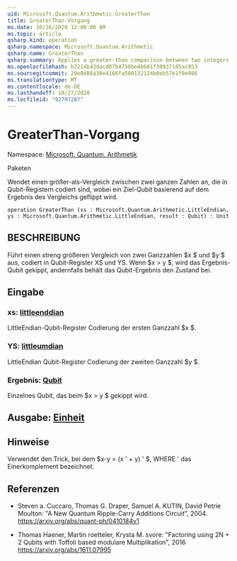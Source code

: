 ```yaml
---
uid: Microsoft.Quantum.Arithmetic.GreaterThan
title: GreaterThan-Vorgang
ms.date: 10/26/2020 12:00:00 AM
ms.topic: article
qsharp.kind: operation
qsharp.namespace: Microsoft.Quantum.Arithmetic
qsharp.name: GreaterThan
qsharp.summary: Applies a greater-than comparison between two integers encoded into qubit registers, flipping a target qubit based on the result of the comparison.
ms.openlocfilehash: b7214b43dacd07b4750be4b681f30937185ac953
ms.sourcegitcommit: 29e0d88a30e4166fa580132124b0eb57e1f0e986
ms.translationtype: MT
ms.contentlocale: de-DE
ms.lasthandoff: 10/27/2020
ms.locfileid: "92707287"
---
```

# <a name="greaterthan-operation"></a>GreaterThan-Vorgang

Namespace: [Microsoft. Quantum. Arithmetik](xref:Microsoft.Quantum.Arithmetic)

Paketen [](https://nuget.org/packages/)


Wendet einen größer-als-Vergleich zwischen zwei ganzen Zahlen an, die in Qubit-Registern codiert sind, wobei ein Ziel-Qubit basierend auf dem Ergebnis des Vergleichs geflippt wird.

```qsharp
operation GreaterThan (xs : Microsoft.Quantum.Arithmetic.LittleEndian, ys : Microsoft.Quantum.Arithmetic.LittleEndian, result : Qubit) : Unit
```


## <a name="description"></a>BESCHREIBUNG

Führt einen streng größeren Vergleich von zwei Ganzzahlen $x $ und $y $ aus, codiert in Qubit-Register XS und YS. Wenn $x > y $, wird das Ergebnis-Qubit gekippt, andernfalls behält das Qubit-Ergebnis den Zustand bei.

## <a name="input"></a>Eingabe

### <a name="xs--littleendian"></a>xs: [littleenddian](xref:Microsoft.Quantum.Arithmetic.LittleEndian)

LittleEndian-Qubit-Register Codierung der ersten Ganzzahl $x $.


### <a name="ys--littleendian"></a>YS: [littleumdian](xref:Microsoft.Quantum.Arithmetic.LittleEndian)

LittleEndian Qubit-Register Codierung der zweiten Ganzzahl $y $.


### <a name="result--qubit"></a>Ergebnis: [Qubit](xref:microsoft.quantum.lang-ref.qubit)

Einzelnes Qubit, das beim $x > y $ gekippt wird.



## <a name="output--unit"></a>Ausgabe: [Einheit](xref:microsoft.quantum.lang-ref.unit)



## <a name="remarks"></a>Hinweise

Verwendet den Trick, bei dem $x-y = (x ' + y) ' $, WHERE ' das Einerkomplement bezeichnet.

## <a name="references"></a>Referenzen

- Steven a. Cuccaro, Thomas G. Draper, Samuel A. KUTIN, David Petrie Moulton: "A New Quantum Ripple-Carry Additions Circuit", 2004.
  https://arxiv.org/abs/quant-ph/0410184v1

- Thomas Haener, Martin roetteler, Krysta M. svore: "Factoring using 2N + 2 Qubits with Toffoli based modulare Multiplikation", 2016 https://arxiv.org/abs/1611.07995